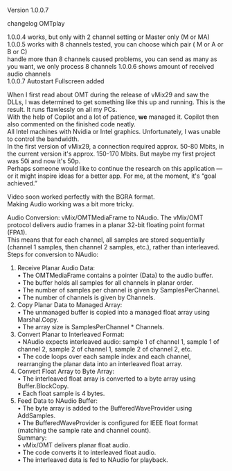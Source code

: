 
Version 1.0.0.7

changelog OMTplay

1.0.0.4		works, but only with 2 channel setting or Master only (M or MA)  
1.0.0.5		works with 8 channels tested, you can choose which pair ( M or A or B or C)  
          handle more than 8 channels caused problems, you can send as many as you want, we only process 8 channels
1.0.0.6		shows amount of received audio channels  
1.0.0.7             Autostart Fullscreen added       

When I first read about OMT during the release of vMix29 and saw the DLLs, I was determined to get something like this up and running. This is the result. It runs flawlessly on all my PCs.  
With the help of Copilot and a lot of patience, **we** managed it. Copilot then also commented on the finished code neatly.  
All Intel machines with Nvidia or Intel graphics. Unfortunately, I was unable to control the bandwidth.  
In the first version of vMix29, a connection required approx. 50-80 Mbits, in the current version it's approx. 150-170 Mbits. But maybe my first project was 50i and now it's 50p.   
Perhaps someone would like to continue the research on this application — or it might inspire ideas for a better app. For me, at the moment, it's “goal achieved.”  

Video soon worked perfectly with the BGRA format.  
Making Audio working was a bit more tricky.  

Audio Conversion: vMix/OMTMediaFrame to NAudio. The vMix/OMT protocol delivers audio frames in a planar 32-bit floating point format (FPA1).    
This means that for each channel, all samples are stored sequentially (channel 1 samples, then channel 2 samples, etc.), rather than interleaved.    
Steps for conversion to NAudio:  
1.	Receive Planar Audio Data:  
•	The OMTMediaFrame contains a pointer (Data) to the audio buffer.  
•	The buffer holds all samples for all channels in planar order.  
•	The number of samples per channel is given by SamplesPerChannel.  
•	The number of channels is given by Channels.  
2.	Copy Planar Data to Managed Array:  
•	The unmanaged buffer is copied into a managed float array using Marshal.Copy.  
•	The array size is SamplesPerChannel * Channels.  
3.	Convert Planar to Interleaved Format:  
•	NAudio expects interleaved audio: sample 1 of channel 1, sample 1 of channel 2, sample 2 of channel 1, sample 2 of channel 2, etc.  
•	The code loops over each sample index and each channel, rearranging the planar data into an interleaved float array.  
4.	Convert Float Array to Byte Array:  
•	The interleaved float array is converted to a byte array using Buffer.BlockCopy.  
•	Each float sample is 4 bytes.  
5.	Feed Data to NAudio Buffer:  
•	The byte array is added to the BufferedWaveProvider using AddSamples.  
•	The BufferedWaveProvider is configured for IEEE float format (matching the sample rate and channel count).  
Summary:  
•	vMix/OMT delivers planar float audio.  
•	The code converts it to interleaved float audio.  
•	The interleaved data is fed to NAudio for playback.  
